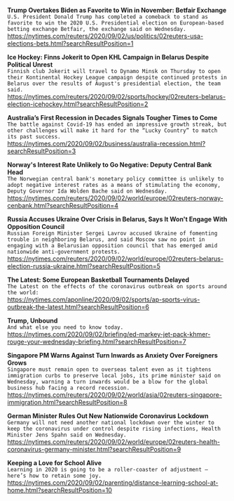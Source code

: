 **Trump Overtakes Biden as Favorite to Win in November: Betfair Exchange**\
`U.S. President Donald Trump has completed a comeback to stand as favorite to win the 2020 U.S. Presidential election on European-based betting exchange Betfair, the exchange said on Wednesday.`\
https://nytimes.com/reuters/2020/09/02/us/politics/02reuters-usa-elections-bets.html?searchResultPosition=1

**Ice Hockey: Finns Jokerit to Open KHL Campaign in Belarus Despite Political Unrest**\
`Finnish club Jokerit will travel to Dynamo Minsk on Thursday to open their Kontinental Hockey League campaign despite continued protests in Belarus over the results of August's presidential election, the team said. `\
https://nytimes.com/reuters/2020/09/02/sports/hockey/02reuters-belarus-election-icehockey.html?searchResultPosition=2

**Australia’s First Recession in Decades Signals Tougher Times to Come**\
`The battle against Covid-19 has ended an impressive growth streak, but other challenges will make it hard for the “Lucky Country” to match its past success.`\
https://nytimes.com/2020/09/02/business/australia-recession.html?searchResultPosition=3

**Norway's Interest Rate Unlikely to Go Negative: Deputy Central Bank Head**\
`The Norwegian central bank's monetary policy committee is unlikely to adopt negative interest rates as a means of stimulating the economy, Deputy Governor Ida Wolden Bache said on Wednesday.`\
https://nytimes.com/reuters/2020/09/02/world/europe/02reuters-norway-cenbank.html?searchResultPosition=4

**Russia Accuses Ukraine Over Crisis in Belarus, Says It Won't Engage With Opposition Council**\
`Russian Foreign Minister Sergei Lavrov accused Ukraine of fomenting trouble in neighboring Belarus, and said Moscow saw no point in engaging with a Belarusian opposition council that has emerged amid nationwide anti-government protests. `\
https://nytimes.com/reuters/2020/09/02/world/europe/02reuters-belarus-election-russia-ukraine.html?searchResultPosition=5

**The Latest: Some European Basketball Tournaments Delayed**\
`The Latest on the effects of the coronavirus outbreak on sports around the world:`\
https://nytimes.com/aponline/2020/09/02/sports/ap-sports-virus-outbreak-the-latest.html?searchResultPosition=6

**Trump, Unbound**\
`And what else you need to know today.`\
https://nytimes.com/2020/09/02/briefing/ed-markey-jet-pack-khmer-rouge-your-wednesday-briefing.html?searchResultPosition=7

**Singapore PM Warns Against Turn Inwards as Anxiety Over Foreigners Grows**\
`Singapore must remain open to overseas talent even as it tightens immigration curbs to preserve local jobs, its prime minister said on Wednesday, warning a turn inwards would be a blow for the global business hub facing a record recession.`\
https://nytimes.com/reuters/2020/09/02/world/asia/02reuters-singapore-immigration.html?searchResultPosition=8

**German Minister Rules Out New Nationwide Coronavirus Lockdown**\
`Germany will not need another national lockdown over the winter to keep the coronavirus under control despite rising infections, Health Minister Jens Spahn said on Wednesday.`\
https://nytimes.com/reuters/2020/09/02/world/europe/02reuters-health-coronavirus-germany-minister.html?searchResultPosition=9

**Keeping a Love for School Alive**\
`Learning in 2020 is going to be a roller-coaster of adjustment — here’s how to retain some joy.`\
https://nytimes.com/2020/09/02/parenting/distance-learning-school-at-home.html?searchResultPosition=10

